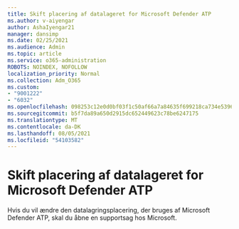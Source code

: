 ```yaml
---
title: Skift placering af datalageret for Microsoft Defender ATP
ms.author: v-aiyengar
author: AshaIyengar21
manager: dansimp
ms.date: 02/25/2021
ms.audience: Admin
ms.topic: article
ms.service: o365-administration
ROBOTS: NOINDEX, NOFOLLOW
localization_priority: Normal
ms.collection: Adm_O365
ms.custom:
- "9001222"
- "6032"
ms.openlocfilehash: 098253c12e0d0bf03f1c50af66a7a84635f699218ca734e53965bcfd55edb930
ms.sourcegitcommit: b5f7da89a650d2915dc652449623c78be6247175
ms.translationtype: MT
ms.contentlocale: da-DK
ms.lasthandoff: 08/05/2021
ms.locfileid: "54103582"
---
```

# <a name="change-data-storage-location-for-microsoft-defender-atp"></a>Skift placering af datalageret for Microsoft Defender ATP

Hvis du vil ændre den datalagringsplacering, der bruges af Microsoft Defender ATP, skal du åbne en supportsag hos Microsoft.
